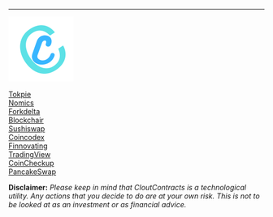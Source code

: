 ---
![CCSLOGO](https://raw.githubusercontent.com/CloutContracts/cloutcontracts.github.io/main/assets/images/c-128x128.png)

[Tokpie](https://tokpie.com/view_exchange/ccs-eth/) \
[Nomics](https://nomics.com/assets/ccs2-cloutcontracts) \
[Forkdelta](https://forkdelta.app/#!/trade/0x1da4858ad385cc377165a298cc2ce3fce0c5fd31-ETH) \
[Blockchair](https://blockchair.com/id/ethereum/erc-20/token/0x1da4858ad385cc377165A298CC2CE3fce0C5fD31) \
[Sushiswap](https://analytics.sushi.com/tokens/0x1da4858ad385cc377165a298cc2ce3fce0c5fd31) \
[Coincodex](https://coincodex.com/crypto/cloutcontracts/) \
[Finnovating](https://signup.finnovating.com/challenges/detail/cloutContracts-startup-tech-call) \
[TradingView](https://www.tradingview.com/symbols/CCSWETH/) \
[CoinCheckup](https://coincheckup.com/coins/cloutcontracts) \
[PancakeSwap](https://pancakeswap.finance/info/token/0x3e3b357061103dc040759ac7dceeaba9901043ad)

**Disclaimer:** *Please keep in mind that CloutContracts is a technological utility. Any actions that you decide to do are at your own risk. This is not to be looked at as an investment or as financial advice.*
